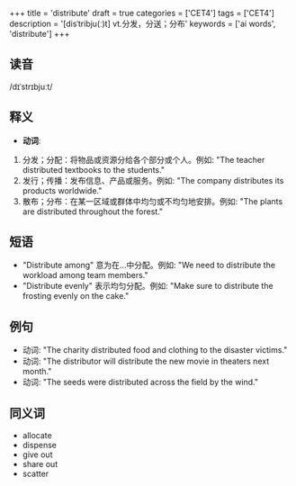 +++
title = 'distribute'
draft = true
categories = ['CET4']
tags = ['CET4']
description = '[disˈtribju(ː)t] vt.分发，分送；分布'
keywords = ['ai words', 'distribute']
+++

## 读音
/dɪˈstrɪbjuːt/

## 释义
- **动词**:
1. 分发；分配：将物品或资源分给各个部分或个人。例如: "The teacher distributed textbooks to the students."
2. 发行；传播：发布信息、产品或服务。例如: "The company distributes its products worldwide."
3. 散布；分布：在某一区域或群体中均匀或不均匀地安排。例如: "The plants are distributed throughout the forest."

## 短语
- "Distribute among" 意为在...中分配。例如: "We need to distribute the workload among team members."
- "Distribute evenly" 表示均匀分配。例如: "Make sure to distribute the frosting evenly on the cake."

## 例句
- 动词: "The charity distributed food and clothing to the disaster victims."
- 动词: "The distributor will distribute the new movie in theaters next month."
- 动词: "The seeds were distributed across the field by the wind."

## 同义词
- allocate
- dispense
- give out
- share out
- scatter

